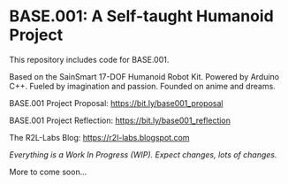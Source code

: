 # BASE.001: A Self-taught Humanoid Project

This repository includes code for BASE.001.

Based on the SainSmart 17-DOF Humanoid Robot Kit. Powered by Arduino C++. Fueled by imagination and passion. Founded on anime and dreams.

BASE.001 Project Proposal:      https://bit.ly/base001_proposal

BASE.001 Project Reflection:    https://bit.ly/base001_reflection

The R2L-Labs Blog: https://r2l-labs.blogspot.com

*Everything is a Work In Progress (WIP). Expect changes, lots of changes.*

More to come soon...
